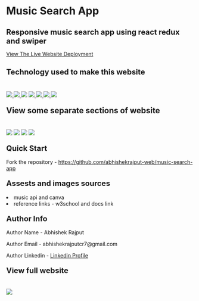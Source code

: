 # Music Search App
<h1 style="font-size:20px">Responsive music search app using react redux and swiper</h1>
<p><a href="https://songs-search-app.netlify.app/">View The Live Website Deployment </a></p>

<h2 style="font-size:20px">Technology used to make this website</h2>

<div style="margin-top:40px">
 <a href="https://reactjs.org/" target="_blank"> <img src="https://img.icons8.com/office/96/null/react.png"/> </a> 
  <a href="https://redux-toolkit.js.org/" target="_blank">  <img src="https://img.icons8.com/color/96/null/redux.png"/> </a> 
    <a href="https://swiperjs.com/" target="_blank"><img src="https://i.imgur.com/486SBzB.png"></a> 
     <a href="https://tailwindcss.com/" target="_blank"> <img src="https://img.icons8.com/color/96/null/tailwindcss.png"/> </a> 
    <a href="https://developer.mozilla.org/en-US/docs/Web/JavaScript" target="_blank"> <img src="https://img.icons8.com/color/94/000000/javascript.png"/> </a> 
      <a href="https://www.w3schools.com/html/" target="_blank"> <img src="https://img.icons8.com/color/96/null/html-5--v1.png"/> </a> 
            <a  href="https://www.w3schools.com/css/" target="_blank"><img src="https://img.icons8.com/color/96/null/css3.png"/> </a>
</div>

<h2 style="margin-top:20px"> View some separate sections of website</h2>
<div>
<img style="margin-top:20px" src="https://i.imgur.com/dDJMW34.jpg">
<img style="margin-top:20px" src="https://i.imgur.com/sY2mLka.jpg">
<img style="margin-top:20px" src="https://i.imgur.com/KzjLpMw.jpg">
<img style="margin-top:20px" src="https://i.imgur.com/AMqy0t8.jpg">
</div>
 
 
<h2 style="margin-top:20px;font-size:20px">Quick Start</h2>
<p>Fork the repository - <a href="https://github.com/abhishekrajput-web/music-search-app.git">https://github.com/abhishekrajput-web/music-search-app</a></p>


<h2 style="margin-top:20px;font-size:20px">Assests and images sources</h2>

<div>
<li>music api and canva</li>
<li>reference links - w3school and docs link</li>
</div>

 
<h2 style="margin-top:20px;font-size:20px">Author Info</h2>

<p>Author Name - Abhishek Rajput</p>
<p>Author Email - abhishekrajputcr7@gmail.com</p>
<p>Author Linkedin - <a href="https://linkedin.com/in/abhishek-rajput7/">Linkedin Profile</a></p>
 

<h2 style="margin-top:20px;font-size:20px">View full website</h2>
<div>
<img style="margin-top:20px" src="https://i.imgur.com/dDJMW34.jpg">
</div>

